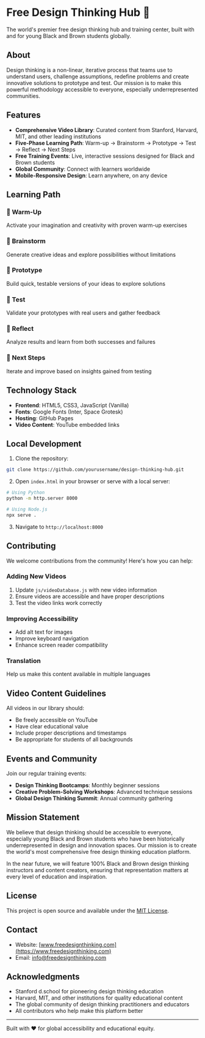 # Free Design Thinking Hub 🎨

The world's premier free design thinking hub and training center, built with and for young Black and Brown students globally.

## About

Design thinking is a non-linear, iterative process that teams use to understand users, challenge assumptions, redefine problems and create innovative solutions to prototype and test. Our mission is to make this powerful methodology accessible to everyone, especially underrepresented communities.

## Features

- **Comprehensive Video Library**: Curated content from Stanford, Harvard, MIT, and other leading institutions
- **Five-Phase Learning Path**: Warm-up → Brainstorm → Prototype → Test → Reflect → Next Steps
- **Free Training Events**: Live, interactive sessions designed for Black and Brown students
- **Global Community**: Connect with learners worldwide
- **Mobile-Responsive Design**: Learn anywhere, on any device

## Learning Path

### 🧠 Warm-Up
Activate your imagination and creativity with proven warm-up exercises

### 💭 Brainstorm
Generate creative ideas and explore possibilities without limitations

### 🔧 Prototype
Build quick, testable versions of your ideas to explore solutions

### 🧪 Test
Validate your prototypes with real users and gather feedback

### 🤔 Reflect
Analyze results and learn from both successes and failures

### 🚀 Next Steps
Iterate and improve based on insights gained from testing

## Technology Stack

- **Frontend**: HTML5, CSS3, JavaScript (Vanilla)
- **Fonts**: Google Fonts (Inter, Space Grotesk)
- **Hosting**: GitHub Pages
- **Video Content**: YouTube embedded links

## Local Development

1. Clone the repository:
```bash
git clone https://github.com/yourusername/design-thinking-hub.git
```

2. Open `index.html` in your browser or serve with a local server:
```bash
# Using Python
python -m http.server 8000

# Using Node.js
npx serve .
```

3. Navigate to `http://localhost:8000`

## Contributing

We welcome contributions from the community! Here's how you can help:

### Adding New Videos
1. Update `js/videoDatabase.js` with new video information
2. Ensure videos are accessible and have proper descriptions
3. Test the video links work correctly

### Improving Accessibility
- Add alt text for images
- Improve keyboard navigation
- Enhance screen reader compatibility

### Translation
Help us make this content available in multiple languages

## Video Content Guidelines

All videos in our library should:
- Be freely accessible on YouTube
- Have clear educational value
- Include proper descriptions and timestamps
- Be appropriate for students of all backgrounds

## Events and Community

Join our regular training events:
- **Design Thinking Bootcamps**: Monthly beginner sessions
- **Creative Problem-Solving Workshops**: Advanced technique sessions  
- **Global Design Thinking Summit**: Annual community gathering

## Mission Statement

We believe that design thinking should be accessible to everyone, especially young Black and Brown students who have been historically underrepresented in design and innovation spaces. Our mission is to create the world's most comprehensive free design thinking education platform.

In the near future, we will feature 100% Black and Brown design thinking instructors and content creators, ensuring that representation matters at every level of education and inspiration.

## License

This project is open source and available under the [MIT License](LICENSE).

## Contact

- Website: [www.freedesignthinking.com](https://www.freedesignthinking.com)
- Email: info@freedesignthinking.com

## Acknowledgments

- Stanford d.school for pioneering design thinking education
- Harvard, MIT, and other institutions for quality educational content
- The global community of design thinking practitioners and educators
- All contributors who help make this platform better

---

Built with ❤️ for global accessibility and educational equity.